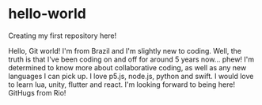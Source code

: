 # hello-world
Creating my first repository here!

Hello, Git world! I'm from Brazil and I'm slightly new to coding. Well, the truth is that I've been coding on and off for around 5 years now... phew! I'm determined to know more about collaborative coding, as well as any new languages I can pick up. I love p5.js, node.js, python and swift. I would love to learn lua, unity, flutter and react. I'm looking forward to being here! GitHugs from Rio! 
